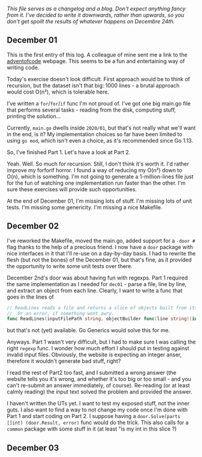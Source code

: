 _This file serves as a changelog and a blog. Don't expect anything fancy from it. I've decided to write it downwards, rather than upwards, so you don't get spoilt the results of whatever happens on Decembre 24th._

## December 01
This is the first entry of this log. A colleague of mine sent me a link to the [adventofcode](https://adventofcode.com/) webpage.
This seems to be a fun and entertaining way of writing code.

Today's exercise doesn't look difficult. First approach would be to think of recursion, but the dataset isn't that big: 1000 lines - a brutal approach would cost O(n²), which is tolerable here.
 
I've written a `for`/`for`/`if` func I'm not proud of. I've got one big main.go file that performs several tasks - reading
from the disk, computing stuff, printing the solution...

Currently, `main.go` dwells inside `2020/01`, but that's not really what we'll want in the end, is it?
My implementation choices so far have been limited to using `go mod`, which isn't even a choice, as it's recommended since Go 1.13.

So, I've finished Part 1. Let's have a look at Part 2.

Yeah. Well. So much for recursion. Still, I don't think it's worth it. I'd rather improve my forforif horror. I found a way of reducing my O(n²) down to O(n), which is something. I'm not going to generate a 1-million-lines file just for the fun of watching one implementation run faster than the other. I'm sure these exercises will provide such opportunities. 

At the end of December 01, I'm missing lots of stuff. I'm missing lots of unit tests. I'm missing some genericity. I'm missing a nice Makefile.

## December 02
I've reworked the Makefile, moved the main.go, added support for a `-door #` flag thanks to the help of a precious friend. I now have a `door` package with nice interfaces in it that I'll re-use on a day-by-day basis. I had to rewrite the flesh (but not the bones) of the December 01, but that's fine, as it provided the opportunity to write some unit tests over there.

December 2nd's door was about having fun with regexps. Part 1 required the same implementation as I needed for `dec01` - parse a file, line by line, and extract an object from each line. Clearly, I want to write a func that goes in the lines of 
```go
// ReadLines reads a file and returns a slice of objects built from its lines.
//  Or an error, if something went awry.
func ReadLines(inputFilePath string, objectBuilder func(line string)(interface{}, error)) ([]interface{}, error)
```
but that's not (yet) available. Go Generics would solve this for me.

Anyways. Part 1 wasn't very difficult, but I had to make sure I was calling the right `regexp` func. I wonder how much effort I should put in testing against invalid input files. Obviously, the website is expecting an integer anser, therefore it wouldn't generate bad stuff, right?

I read the rest of Part2 too fast, and I submitted a wrong answer (the website tells you it's wrong, and whether it's too big or too small - and you can't re-submit an answer immediately, of course). Re-reading (or at least calmly reading) the input text solved the problem and provided the answer.

I haven't written the UTs yet. I want to test my exposed stuff, not the inner guts. I also want to find a way to not change my code once I'm done with Part 1 and start coding on Part 2. I suppose having a `door.Solve(parts []int) (door.Result, error)` func would do the trick. This also calls for a `common` package with some stuff in it (at least "is my int in this slice ?)

## December 03
